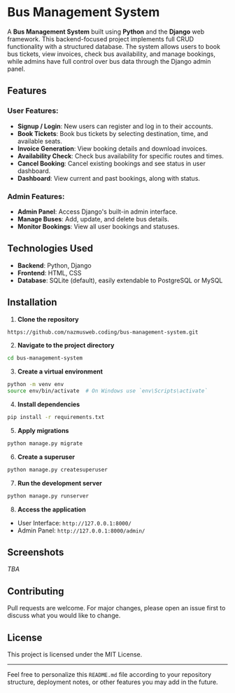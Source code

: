 ﻿# Bus Management System

A **Bus Management System** built using **Python** and the **Django** web framework. This backend-focused project implements full CRUD functionality with a structured database. The system allows users to book bus tickets, view invoices, check bus availability, and manage bookings, while admins have full control over bus data through the Django admin panel.

## Features

### User Features:

* **Signup / Login**: New users can register and log in to their accounts.
* **Book Tickets**: Book bus tickets by selecting destination, time, and available seats.
* **Invoice Generation**: View booking details and download invoices.
* **Availability Check**: Check bus availability for specific routes and times.
* **Cancel Booking**: Cancel existing bookings and see status in user dashboard.
* **Dashboard**: View current and past bookings, along with status.

### Admin Features:

* **Admin Panel**: Access Django's built-in admin interface.
* **Manage Buses**: Add, update, and delete bus details.
* **Monitor Bookings**: View all user bookings and statuses.

## Technologies Used

* **Backend**: Python, Django
* **Frontend**: HTML, CSS
* **Database**: SQLite (default), easily extendable to PostgreSQL or MySQL

## Installation

1. **Clone the repository**

```bash
https://github.com/nazmusweb.coding/bus-management-system.git
```

2. **Navigate to the project directory**

```bash
cd bus-management-system
```

3. **Create a virtual environment**

```bash
python -m venv env
source env/bin/activate  # On Windows use `env\Scripts\activate`
```

4. **Install dependencies**

```bash
pip install -r requirements.txt
```

5. **Apply migrations**

```bash
python manage.py migrate
```

6. **Create a superuser**

```bash
python manage.py createsuperuser
```

7. **Run the development server**

```bash
python manage.py runserver
```

8. **Access the application**

* User Interface: `http://127.0.0.1:8000/`
* Admin Panel: `http://127.0.0.1:8000/admin/`

## Screenshots

*TBA*

## Contributing

Pull requests are welcome. For major changes, please open an issue first to discuss what you would like to change.

## License

This project is licensed under the MIT License.

---

Feel free to personalize this `README.md` file according to your repository structure, deployment notes, or other features you may add in the future.
